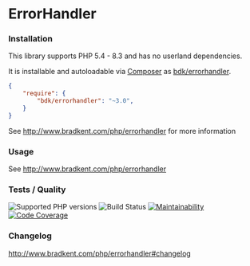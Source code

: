 ErrorHandler
===============

### Installation
This library supports PHP 5.4 - 8.3 and has no userland dependencies.

It is installable and autoloadable via [Composer](https://getcomposer.org/) as [bdk/errorhandler](https://packagist.org/packages/bdk/errorhandler).

```json
{
    "require": {
        "bdk/errorhandler": "~3.0",
    }
}
```

See http://www.bradkent.com/php/errorhandler for more information

### Usage

See http://www.bradkent.com/php/errorhandler

### Tests / Quality
![Supported PHP versions](https://img.shields.io/static/v1?label=PHP&message=5.4%20-%208.3&color=blue)
![Build Status](https://img.shields.io/github/actions/workflow/status/bkdotcom/ErrorHandler/phpunit.yml.svg?logo=github)
[![Maintainability](https://img.shields.io/codeclimate/maintainability/bkdotcom/ErrorHandler.svg?logo=codeclimate)](https://codeclimate.com/github/bkdotcom/ErrorHandler)
[![Code Coverage](https://img.shields.io/codeclimate/bkdotcom/ErrorHandler.svg?logo=codeclimate)](https://codeclimate.com/github/bkdotcom/ErrorHandler)

### Changelog
http://www.bradkent.com/php/errorhandler#changelog


